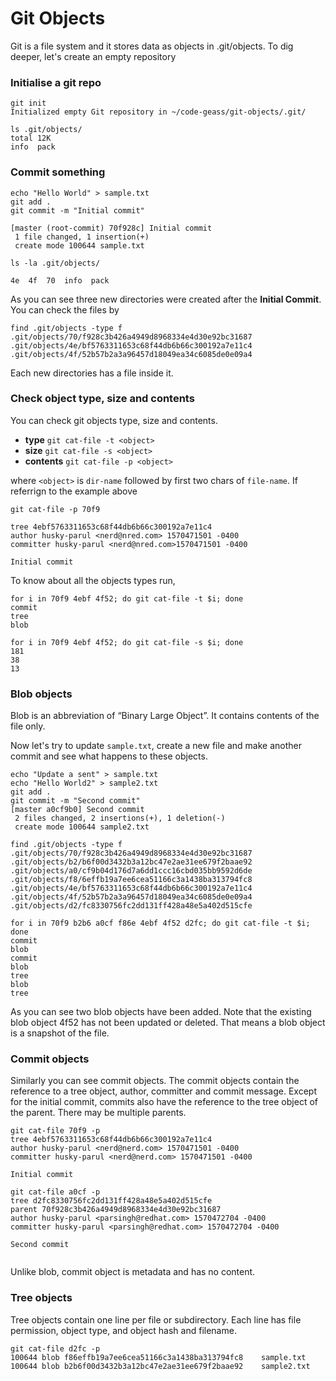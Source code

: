 # Git Objects

Git is a file system and it stores data as objects in .git/objects. To dig deeper, let's create an empty repository 

### Initialise a git repo

```
git init
Initialized empty Git repository in ~/code-geass/git-objects/.git/

ls .git/objects/
total 12K
info  pack
```
### Commit something

```
echo "Hello World" > sample.txt
git add .
git commit -m "Initial commit"

[master (root-commit) 70f928c] Initial commit
 1 file changed, 1 insertion(+)
 create mode 100644 sample.txt

ls -la .git/objects/

4e  4f  70  info  pack
```

As you can see three new directories were created after the __Initial Commit__. You can check the files by 

```
find .git/objects -type f
.git/objects/70/f928c3b426a4949d8968334e4d30e92bc31687
.git/objects/4e/bf5763311653c68f44db6b66c300192a7e11c4
.git/objects/4f/52b57b2a3a96457d18049ea34c6085de0e09a4
```
Each new directories has a file inside it.

### Check object type, size and contents

You can check git objects type, size and contents. 
- __type__ `git cat-file -t <object>`
- __size__ `git cat-file -s <object>`
- __contents__ `git cat-file -p <object>`

where `<object>` is `dir-name` followed by first two chars of `file-name`. If referrign to the example above 

```
git cat-file -p 70f9

tree 4ebf5763311653c68f44db6b66c300192a7e11c4
author husky-parul <nerd@nred.com> 1570471501 -0400
committer husky-parul <nerd@nred.com>1570471501 -0400

Initial commit

```

To know about all the objects types run,

```
for i in 70f9 4ebf 4f52; do git cat-file -t $i; done
commit
tree
blob

for i in 70f9 4ebf 4f52; do git cat-file -s $i; done
181
38
13

```

### Blob objects
Blob is an abbreviation of “Binary Large Object”. It contains contents of the file only. 

Now let's try to update `sample.txt`, create a new file and make another commit and see what happens to these objects.

```
echo "Update a sent" > sample.txt
echo "Hello World2" > sample2.txt
git add .
git commit -m "Second commit"
[master a0cf9b0] Second commit
 2 files changed, 2 insertions(+), 1 deletion(-)
 create mode 100644 sample2.txt

find .git/objects -type f
.git/objects/70/f928c3b426a4949d8968334e4d30e92bc31687
.git/objects/b2/b6f00d3432b3a12bc47e2ae31ee679f2baae92
.git/objects/a0/cf9b04d176d7a6dd1ccc16cbd035bb9592d6de
.git/objects/f8/6effb19a7ee6cea51166c3a1438ba313794fc8
.git/objects/4e/bf5763311653c68f44db6b66c300192a7e11c4
.git/objects/4f/52b57b2a3a96457d18049ea34c6085de0e09a4
.git/objects/d2/fc8330756fc2dd131ff428a48e5a402d515cfe

for i in 70f9 b2b6 a0cf f86e 4ebf 4f52 d2fc; do git cat-file -t $i; done
commit
blob
commit
blob
tree
blob
tree

```
As you can see two blob objects have been added. Note that the existing blob object 4f52 has not been updated or deleted. That means a blob object is a snapshot of the file.

### Commit objects
Similarly you can see commit objects. The commit objects contain the reference to a tree object, author, committer and commit message. Except for the initial commit, commits also have the reference to the tree object of the parent. There may be multiple parents. 

```
git cat-file 70f9 -p
tree 4ebf5763311653c68f44db6b66c300192a7e11c4
author husky-parul <nerd@nerd.com> 1570471501 -0400
committer husky-parul <nerd@nerd.com> 1570471501 -0400

Initial commit

git cat-file a0cf -p
tree d2fc8330756fc2dd131ff428a48e5a402d515cfe
parent 70f928c3b426a4949d8968334e4d30e92bc31687
author husky-parul <parsingh@redhat.com> 1570472704 -0400
committer husky-parul <parsingh@redhat.com> 1570472704 -0400

Second commit


```

Unlike blob, commit object is metadata and has no content.

### Tree objects

Tree objects contain one line per file or subdirectory. Each line has file permission, object type, and object hash and filename.

```
git cat-file d2fc -p
100644 blob f86effb19a7ee6cea51166c3a1438ba313794fc8	sample.txt
100644 blob b2b6f00d3432b3a12bc47e2ae31ee679f2baae92	sample2.txt

```


